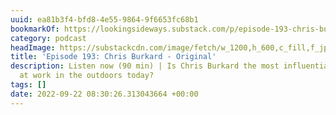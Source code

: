 ```yaml
---
uuid: ea81b3f4-bfd8-4e55-9864-9f6653fc68b1
bookmarkOf: https://lookingsideways.substack.com/p/episode-193-chris-burkard-original#details
category: podcast
headImage: https://substackcdn.com/image/fetch/w_1200,h_600,c_fill,f_jpg,q_auto:good,fl_progressive:steep,g_auto/https%3A%2F%2Fbucketeer-e05bbc84-baa3-437e-9518-adb32be77984.s3.amazonaws.com%2Fpublic%2Fimages%2Fd800cca1-56dc-4237-82c0-8e0089920028_1638x2048.jpeg
title: 'Episode 193: Chris Burkard - Original'
description: Listen now (90 min) | Is Chris Burkard the most influential visual artist
  at work in the outdoors today?
tags: []
date: 2022-09-22 08:30:26.313043664 +00:00
---
```


